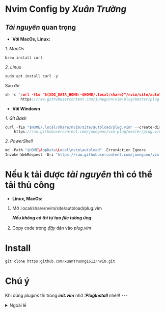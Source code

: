 # Nvim Config by *Xuân Trường*
## *Tài nguyên* quan trọng
- **Với MacOs, Linux:**

*1. MacOs*
```c
brew install curl
```
*2. Linux*
```c
sudo apt install curl -y
```
Sau đó:
```c
sh -c 'curl -fLo "${XDG_DATA_HOME:-$HOME/.local/share}"/nvim/site/autoload/plug.vim --create-dirs \
       https://raw.githubusercontent.com/junegunn/vim-plug/master/plug.vim'
```
- **Với Windown**

*1. Git Bash*
```c
curl -fLo "$HOME/.local/share/nvim/site/autoload/plug.vim" --create-dirs \
    https://raw.githubusercontent.com/junegunn/vim-plug/master/plug.vim
```
*2. PowerShell*
```c
md -Path "$HOME\AppData\Local\nvim\autoload" -ErrorAction Ignore
Invoke-WebRequest -Uri "https://raw.githubusercontent.com/junegunn/vim-plug/master/plug.vim" -OutFile "$HOME\AppData\Local\nvim\autoload\plug.vim"
```
# Nếu k tải được *tài nguyên* thì có thể tải thủ công
- **Linux, MacOs:**

 1. Mở .local/share/nvim/site/autoload/plug.vim
 
    ***Nếu không có thì tự tạo file tương ứng***
    
 2. Copy code trong [*đây*](https://raw.githubusercontent.com/junegunn/vim-plug/master/plug.vim) dán vào *plug.vim*
ㅤㅤㅤㅤㅤㅤㅤㅤㅤ

# Install
```c
git clone https:github.com/xuantruong1612/nvim.git
```

# Chú ý
Khi dùng *plugins* thì trong ***init.vim*** nhớ ***:PlugInstall*** nhé!!!
---ㅤ
<details>ㅤㅤㅤㅤㅤㅤㅤㅤ
<summary>Ngoài lề</summary>
<p align="left">1. Luôn upgrade nvim nên có nhiều commit nhé!!!
<p align="left">2. Đây là tôi build nên bạn có thể chỉnh sửa để phù hợp.
<p align="left">3. Tôn trọng bản quyền.
</details>
